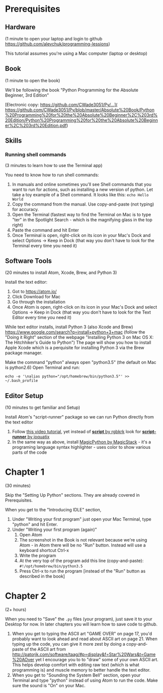 # Prerequisites

## Hardware
(1 minute to open your laptop and login to github https://github.com/alevchuk/programming-lessions)

This tutorial assumes you're using a Mac computer (laptop or desktop)

## Book
(1 minute to open the book)

We'll be following the book "Python Programming for the Absolute Beginner, 3rd Edition"

[Electronic copy: https://github.com/CWade3051/Py/...]( https://github.com/CWade3051/Py/blob/master/Absolute%20Book/Python%20Programming%20for%20the%20Absolute%20Beginner%2C%203rd%20Edition/Python%20Programming%20for%20the%20Absolute%20Beginner%2C%203rd%20Edition.pdf)


## Skills

### Running shell commands
(3 minutes to learn how to use the Terminal app)

You need to know how to run shell commands:
1. In manuals and online sometimes you'll see Shell commands that you want to run for actions, such as installing a new version of python. Let take a toy example of a Shell command. It looks like this: `echo Hello World`
1. Copy the command from the manual. Use copy-and-paste (not typing) for accuracy.
2. Open the Terminal (fastest way to find the Terminal on Mac is to type "ter" in the Spotlight Search - which is the magnifying glass in the top right)
3. Paste the command and hit Enter
4. Once Terminal is open, right-click on its icon in your Mac's Dock and select Options -> Keep in Dock (that way you don't have to look for the Terminal every time you need it)


## Software Tools
(20 minutes to install Atom, Xcode, Brew, and Python 3)

Install the text editor:
1. Got to https://atom.io/
2. Click Download for Mac
3. Go through the installation
4. Once Atom is open, right-click on its icon in your Mac's Dock and select Options -> Keep in Dock (that way you don't have to look for the Text Editor every time you need it)

While text editor installs, install Python 3 (also Xcode and Brew)
https://www.google.com/search?q=install+python+3+mac
(follow the "Doing it Right" section of the webpage "Installing Python 3 on Mac OS X: The Hitchhiker's Guide to Python")
The page will show you how to install Apple Xcode which is a perquisite for installing Python 3 via the Brew package manager.

Make the command "python" always open "python3.5" (the default on Mac is python2.6)
Open Terminal and run:
```
echo -e '\nalias python="/opt/homebrew/bin/python3.5"' >> ~/.bash_profile
```

## Editor Setup
(10 minutes to get familiar and Setup)

Install Atom's "script-runner" package so we can run Python directly from the text editor

1. Follow [this video tutorial](https://www.youtube.com/watch?v=QyVnWjZzGVY
), yet instead of [**script** by rgbkrk](https://atom.io/packages/script) look for [**script-runner** by ioquatix](https://atom.io/packages/script-runner)
2. In the same way as above, install [MagicPython by MagicStack](https://atom.io/packages/MagicPython) - it's a programing language syntax highlighter - uses color to show various parts of the code


# Chapter 1

(30 minutes)

Skip the "Setting Up Python" sections. They are already covered in Prerequisites.

When you get to the "Introducing IDLE" section,

1. Under "Writing your first program" just open your Mac Terminal, type "python" and hit Enter.
2. Under "Writing your first program (again)"
    1. Open Atom 
    2. The screenshot in the Book is not relevant because we're using Atom - in Atom there will be no "Run" button. Instead will use a keyboard shortcut Ctrl-x  
    3. Write the program
    4. At the very top of the program add this line (copy-and-paste): `#!/opt/homebrew/bin/python3.5`
    5. Press Ctrl-x to run the program [instead of the "Run" button as described in the book] 


# Chapter 2

(2+ hours)

When you need to "Save" the `.py` files (your program), just save it to your Desktop for now. In later chapters you will learn how to save code to github.

1. When you get to typing the ASCII art "GAME OVER" on page 17, you'd probably want to look ahead and read about ASCII art on page 21. When typing up the code, you can give it more zest by doing a copy-and-paste of the ASCII art from http://patorjk.com/software/taag/#p=display&f=Star%20Wars&t=Game%20AOver yet I encourage you to to "draw" some of your own ASCII art. This helps develop comfort with editing raw text (which is what programming is) and muscle memory to better handle the text editor.
2. When you get to "Sounding the System Bell" section, open your Terminal and type "python" instead of using Atom to run the code. Make sure the sound is "On" on your Mac.
